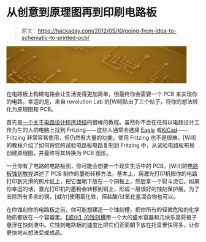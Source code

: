# 从创意到原理图再到印刷电路板

> 原文：<https://hackaday.com/2012/05/10/going-from-idea-to-schematic-to-printed-pcb/>

![](img/3cd12be8dd292eabef4b3ada3e66bbea.png "circuit")

在电路板上构建电路会让生活变得更加简单，但最终你会需要一个 PCB 来实现你的电路。幸运的是，来自 revolution Lab 的[Will]贴出了三个帖子，将你的想法转化为原理图和 PCB。

首先是[一个关于电路设计程序](http://mad-science.wonderhowto.com/blog/create-practically-anything-part-1-fritzing-circuit-boards-0135002/)[烧结](http://fritzing.org/)的很棒的教程。虽然你不会在任何以电路设计工作为生的人的电脑上找到 Fritzing——这些人通常会选择 [Eagle](http://www.cadsoftusa.com/) 或[KiCad](http://www.kicad.org/display/KICAD/KiCad+EDA+Software+Suite)——Fritzing 非常容易使用，但仍然有大量的功能。使用 Fritzing 也不是很难。[Will]的教程介绍了如何将您的试验电路板电路复制到 Fritzing 中，从试验电路板布局创建原理图，并最终将其转换为 PCB 图形。

一旦你有了电路的电路板图，你可能会想要一个现实生活中的 PCB。[Will]的[电路板蚀刻教程](http://mad-science.wonderhowto.com/blog/diy-lab-equipment-etch-your-own-circuit-boards-using-laser-printer-0134931/)讲述了 PCB 制作的墨粉转移方法。基本上，用激光打印机把你的电路打印到光滑的照片纸上，把它面朝下放在一个铜板上，然后拿一个熨斗烫它。如果你幸运的话，激光打印机的墨粉会转移到铜上，形成一层很好的蚀刻保护层。为了去除所有多余的铜，[威尔]使用氯化铁，但盐酸/过氧化氢混合物也可以。

在你蚀刻你的电路板之前，你可能想建造一个蚀刻槽，把你所有的轻微危险的化学物质都放在一个容器里。[【威尔】的蚀刻槽](http://mad-science.wonderhowto.com/blog/diy-lab-equipment-make-etch-tank-for-rapid-pcb-fabrication-0134963/)用一个大的盛水容器和几块乐高将板子悬浮在蚀刻液中。它蚀刻电路板的速度比把它们正面朝下放在托盘里快得多，让你更快地从想法变成成品。